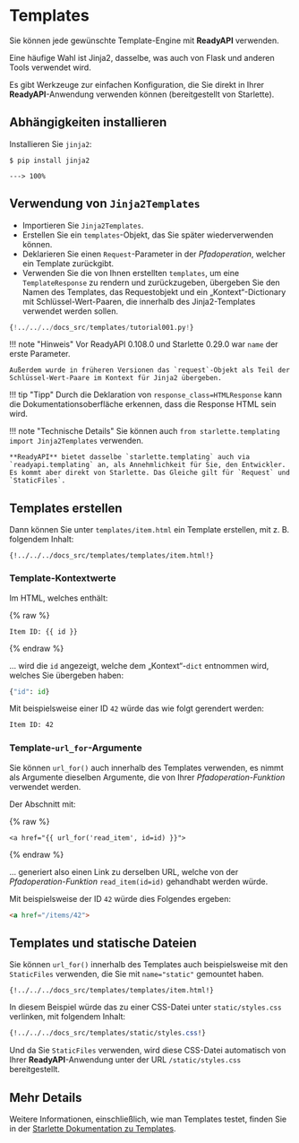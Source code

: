 # Templates

Sie können jede gewünschte Template-Engine mit **ReadyAPI** verwenden.

Eine häufige Wahl ist Jinja2, dasselbe, was auch von Flask und anderen Tools verwendet wird.

Es gibt Werkzeuge zur einfachen Konfiguration, die Sie direkt in Ihrer **ReadyAPI**-Anwendung verwenden können (bereitgestellt von Starlette).

## Abhängigkeiten installieren

Installieren Sie `jinja2`:

<div class="termy">

```console
$ pip install jinja2

---> 100%
```

</div>

## Verwendung von `Jinja2Templates`

* Importieren Sie `Jinja2Templates`.
* Erstellen Sie ein `templates`-Objekt, das Sie später wiederverwenden können.
* Deklarieren Sie einen `Request`-Parameter in der *Pfadoperation*, welcher ein Template zurückgibt.
* Verwenden Sie die von Ihnen erstellten `templates`, um eine `TemplateResponse` zu rendern und zurückzugeben, übergeben Sie den Namen des Templates, das Requestobjekt und ein „Kontext“-Dictionary mit Schlüssel-Wert-Paaren, die innerhalb des Jinja2-Templates verwendet werden sollen.

```Python hl_lines="4  11  15-18"
{!../../../docs_src/templates/tutorial001.py!}
```

!!! note "Hinweis"
    Vor ReadyAPI 0.108.0 und Starlette 0.29.0 war `name` der erste Parameter.

    Außerdem wurde in früheren Versionen das `request`-Objekt als Teil der Schlüssel-Wert-Paare im Kontext für Jinja2 übergeben.

!!! tip "Tipp"
    Durch die Deklaration von `response_class=HTMLResponse` kann die Dokumentationsoberfläche erkennen, dass die Response HTML sein wird.

!!! note "Technische Details"
    Sie können auch `from starlette.templating import Jinja2Templates` verwenden.

    **ReadyAPI** bietet dasselbe `starlette.templating` auch via `readyapi.templating` an, als Annehmlichkeit für Sie, den Entwickler. Es kommt aber direkt von Starlette. Das Gleiche gilt für `Request` und `StaticFiles`.

## Templates erstellen

Dann können Sie unter `templates/item.html` ein Template erstellen, mit z. B. folgendem Inhalt:

```jinja hl_lines="7"
{!../../../docs_src/templates/templates/item.html!}
```

### Template-Kontextwerte

Im HTML, welches enthält:

{% raw %}

```jinja
Item ID: {{ id }}
```

{% endraw %}

... wird die `id` angezeigt, welche dem „Kontext“-`dict` entnommen wird, welches Sie übergeben haben:

```Python
{"id": id}
```

Mit beispielsweise einer ID `42` würde das wie folgt gerendert werden:

```html
Item ID: 42
```

### Template-`url_for`-Argumente

Sie können `url_for()` auch innerhalb des Templates verwenden, es nimmt als Argumente dieselben Argumente, die von Ihrer *Pfadoperation-Funktion* verwendet werden.

Der Abschnitt mit:

{% raw %}

```jinja
<a href="{{ url_for('read_item', id=id) }}">
```

{% endraw %}

... generiert also einen Link zu derselben URL, welche von der *Pfadoperation-Funktion* `read_item(id=id)` gehandhabt werden würde.

Mit beispielsweise der ID `42` würde dies Folgendes ergeben:

```html
<a href="/items/42">
```

## Templates und statische Dateien

Sie können `url_for()` innerhalb des Templates auch beispielsweise mit den `StaticFiles` verwenden, die Sie mit `name="static"` gemountet haben.

```jinja hl_lines="4"
{!../../../docs_src/templates/templates/item.html!}
```

In diesem Beispiel würde das zu einer CSS-Datei unter `static/styles.css` verlinken, mit folgendem Inhalt:

```CSS hl_lines="4"
{!../../../docs_src/templates/static/styles.css!}
```

Und da Sie `StaticFiles` verwenden, wird diese CSS-Datei automatisch von Ihrer **ReadyAPI**-Anwendung unter der URL `/static/styles.css` bereitgestellt.

## Mehr Details

Weitere Informationen, einschließlich, wie man Templates testet, finden Sie in der <a href="https://www.starlette.io/templates/" class="external-link" target="_blank">Starlette Dokumentation zu Templates</a>.
